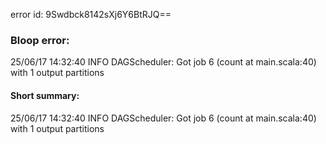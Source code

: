 error id: 9Swdbck8142sXj6Y6BtRJQ==
### Bloop error:

25/06/17 14:32:40 INFO DAGScheduler: Got job 6 (count at main.scala:40) with 1 output partitions
#### Short summary: 

25/06/17 14:32:40 INFO DAGScheduler: Got job 6 (count at main.scala:40) with 1 output partitions